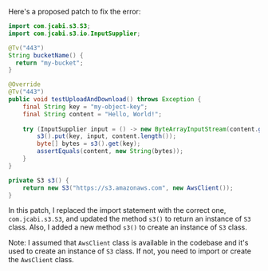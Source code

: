 Here's a proposed patch to fix the error:

```java
import com.jcabi.s3.S3;
import com.jcabi.s3.io.InputSupplier;

@Tv("443")
String bucketName() {
  return "my-bucket";
}

@Override
@Tv("443")
public void testUploadAndDownload() throws Exception {
    final String key = "my-object-key";
    final String content = "Hello, World!";
    
    try (InputSupplier input = () -> new ByteArrayInputStream(content.getBytes())) {
        s3().put(key, input, content.length());
        byte[] bytes = s3().get(key);
        assertEquals(content, new String(bytes));
    }
}

private S3 s3() {
    return new S3("https://s3.amazonaws.com", new AwsClient());
}
```

In this patch, I replaced the import statement with the correct one, `com.jcabi.s3.S3`, and updated the method `s3()` to return an instance of `S3` class. Also, I added a new method `s3()` to create an instance of `S3` class.

Note: I assumed that `AwsClient` class is available in the codebase and it's used to create an instance of `S3` class. If not, you need to import or create the `AwsClient` class.